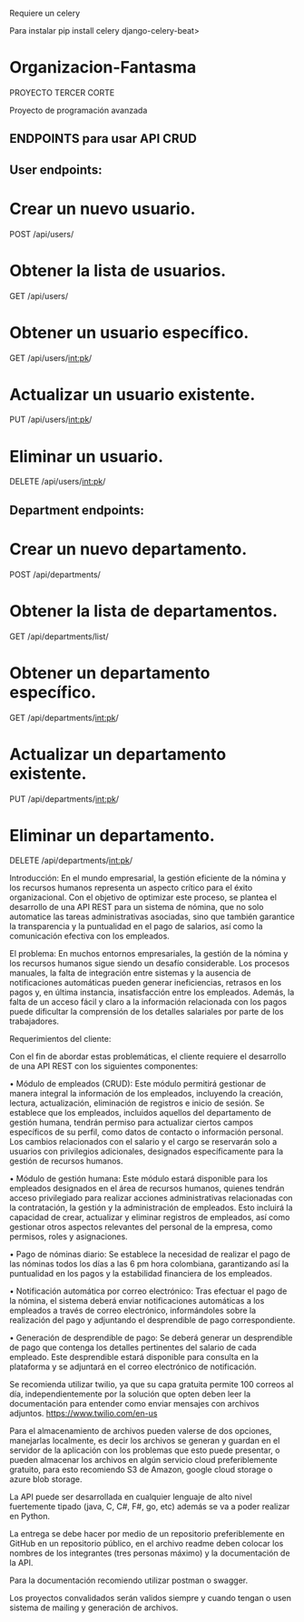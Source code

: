 Requiere un celery 

Para instalar 
pip install celery django-celery-beat>

# Organizacion-Fantasma

PROYECTO TERCER CORTE

Proyecto de programación avanzada

## ENDPOINTS para usar API CRUD

## User endpoints:

# Crear un nuevo usuario.

POST /api/users/ 

# Obtener la lista de usuarios.

GET /api/users/  

# Obtener un usuario específico.

GET /api/users/<int:pk>/

# Actualizar un usuario existente.

PUT /api/users/<int:pk>/  


# Eliminar un usuario.
DELETE /api/users/<int:pk>/ 


## Department endpoints:

# Crear un nuevo departamento.
POST /api/departments/

# Obtener la lista de departamentos.
GET /api/departments/list/ 

# Obtener un departamento específico.
GET /api/departments/<int:pk>/ 

# Actualizar un departamento existente.
PUT /api/departments/<int:pk>/ 

# Eliminar un departamento.

DELETE /api/departments/<int:pk>/ 

Introducción:
En el mundo empresarial, la gestión eficiente de la nómina y los recursos humanos
representa un aspecto crítico para el éxito organizacional. Con el objetivo de optimizar
este proceso, se plantea el desarrollo de una API REST para un sistema de nómina, que
no solo automatice las tareas administrativas asociadas, sino que también garantice la
transparencia y la puntualidad en el pago de salarios, así como la comunicación efectiva
con los empleados.


El problema:
En muchos entornos empresariales, la gestión de la nómina y los recursos humanos
sigue siendo un desafío considerable. Los procesos manuales, la falta de integración
entre sistemas y la ausencia de notificaciones automáticas pueden generar
ineficiencias, retrasos en los pagos y, en última instancia, insatisfacción entre los
empleados. Además, la falta de un acceso fácil y claro a la información relacionada con
los pagos puede dificultar la comprensión de los detalles salariales por parte de los
trabajadores.


Requerimientos del cliente:


Con el fin de abordar estas problemáticas, el cliente requiere el desarrollo de una API
REST con los siguientes componentes:


• Módulo de empleados (CRUD): Este módulo permitirá gestionar de manera
integral la información de los empleados, incluyendo la creación, lectura,
actualización, eliminación de registros e inicio de sesión. Se establece que los
empleados, incluidos aquellos del departamento de gestión humana, tendrán
permiso para actualizar ciertos campos específicos de su perfil, como datos de
contacto o información personal. Los cambios relacionados con el salario y el
cargo se reservarán solo a usuarios con privilegios adicionales, designados
específicamente para la gestión de recursos humanos.

• Módulo de gestión humana: Este módulo estará disponible para los empleados
designados en el área de recursos humanos, quienes tendrán acceso privilegiado
para realizar acciones administrativas relacionadas con la contratación, la
gestión y la administración de empleados. Esto incluirá la capacidad de crear,
actualizar y eliminar registros de empleados, así como gestionar otros aspectos
relevantes del personal de la empresa, como permisos, roles y asignaciones.

• Pago de nóminas diario: Se establece la necesidad de realizar el pago de las
nóminas todos los días a las 6 pm hora colombiana, garantizando así la
puntualidad en los pagos y la estabilidad financiera de los empleados.


• Notificación automática por correo electrónico: Tras efectuar el pago de la
nómina, el sistema deberá enviar notificaciones automáticas a los empleados a
través de correo electrónico, informándoles sobre la realización del pago y
adjuntando el desprendible de pago correspondiente.


• Generación de desprendible de pago: Se deberá generar un desprendible de pago
que contenga los detalles pertinentes del salario de cada empleado. Este
desprendible estará disponible para consulta en la plataforma y se adjuntará en
el correo electrónico de notificación.


Se recomienda utilizar twilio, ya que su capa gratuita permite 100 correos al día,
independientemente por la solución que opten deben leer la documentación para
entender como enviar mensajes con archivos adjuntos.
https://www.twilio.com/en-us


Para el almacenamiento de archivos pueden valerse de dos opciones, manejarlas
localmente, es decir los archivos se generan y guardan en el servidor de la aplicación
con los problemas que esto puede presentar, o pueden almacenar los archivos en algún
servicio cloud preferiblemente gratuito, para esto recomiendo S3 de Amazon, google
cloud storage o azure blob storage.


La API puede ser desarrollada en cualquier lenguaje de alto nivel fuertemente tipado
(java, C, C#, F#, go, etc) además se va a poder realizar en Python.


La entrega se debe hacer por medio de un repositorio preferiblemente en GitHub en un
repositorio público, en el archivo readme deben colocar los nombres de los integrantes
(tres personas máximo) y la documentación de la API.



Para la documentación recomiendo utilizar postman o swagger.


Los proyectos convalidados serán validos siempre y cuando tengan o usen sistema de mailing y generación de archivos.


